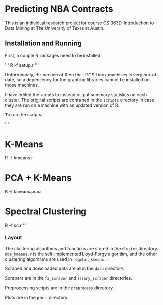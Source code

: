 # Predicting NBA Contracts

This is an individual research project for course CS 363D: Introduction to Data Mining
at The University of Texas at Austin.

## Installation and Running

First, a couple R packages need to be installed.

'''
R -f setup.r
'''

Unfortunately, the version of R on the UTCS Linux machines is very out-of-date, so a
dependency for the graphing libraries cannot be installed on those machines.

I have edited the scripts to instead output summary statistics on each cluster. The
original scripts are contained in the `scripts` directory in case they are run on a
machine with an updated version of R.

To run the scripts:

'''
# K-Means
R -f kmeans.r

# PCA + K-Means
R -f kmeans.pca.r

# Spectral Clustering
R -f sc.r
'''

### Layout

The clustering algorithms and functions are stored in the `cluster` directory. `nba_kmeans.r`
is the self-implemented Lloyd-Forgy algorithm, and the other clustering algorithms are
used in `regular_kmeans.r`.

Scraped and downloaded data are all in the `data` directory.

Scrapers are in the `fa_scraper` and `salary_scraper` directories.

Preprocessing scripts are in the `preprocess` directory.

Plots are in the `plots` directory.
